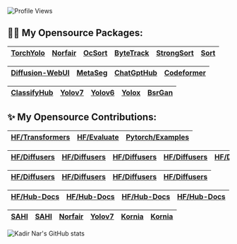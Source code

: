 ![Profile Views](https://komarev.com/ghpvc/?username=kadirnar&style=flat)

## :sauna_man: My Opensource Packages:
|[TorchYolo](https://github.com/kadirnar/torchyolo) | [Norfair](https://github.com/kadirnar/Norfair-Track) | [OcSort](https://github.com/kadirnar/ocsort-pip) |[ByteTrack](https://github.com/kadirnar/bytetrack-pip) | [StrongSort](https://github.com/kadirnar/strongsort-pip) | [Sort](https://github.com/kadirnar/sort-pip)
| -- | -- | -- | -- | -- | --


| [Diffusion-WebUI](https://github.com/kadirnar/Stable-Diffusion-ControlNet-WebUI) | [MetaSeg](https://github.com/kadirnar/Stable-Diffusion-ControlNet-WebUI) | [ChatGptHub](https://github.com/kadirnar/ChatGptHub) |  [Codeformer](https://github.com/kadirnar/codeformer-pip)
| -- | -- | -- | --


[ClassifyHub](https://github.com/kadirnar/classifyhub) |[Yolov7](https://github.com/kadirnar/yolov7-pip) | [Yolov6](https://github.com/kadirnar/yolov6-pip) | [Yolox](https://github.com/kadirnar/yolox-pip) |[BsrGan](https://github.com/kadirnar/bsrgan-pip)
| -- | -- | -- | -- | --

## ✨ My Opensource Contributions:

|[HF/Transformers](https://github.com/huggingface/transformers/pull/24793) | [HF/Evaluate](https://github.com/huggingface/evaluate/pull/275) |[Pytorch/Examples](https://github.com/pytorch/examples/pull/1173)
| -- | -- | --

 | [HF/Diffusers](https://github.com/huggingface/diffusers/pull/3586) | [HF/Diffusers](https://github.com/huggingface/diffusers/pull/3577)| [HF/Diffusers](https://github.com/huggingface/diffusers/pull/3634) | [HF/Diffusers](https://github.com/huggingface/diffusers/pull/3590) | [HF/Diffusers](https://github.com/huggingface/diffusers/pull/4049)
| -- | -- | -- | -- | --

| [HF/Diffusers](https://github.com/huggingface/diffusers/pull/2970) | [HF/Diffusers](https://github.com/huggingface/diffusers/pull/3754)  | [HF/Diffusers](https://github.com/huggingface/diffusers/pull/4026)| [HF/Diffusers](https://github.com/huggingface/diffusers/pull/3586)
| -- | -- | -- | --

| [HF/Hub-Docs](https://github.com/huggingface/hub-docs/pull/639) | [HF/Hub-Docs](https://github.com/huggingface/hub-docs/pull/743) | [HF/Hub-Docs](https://github.com/huggingface/hub-docs/pull/614) | [HF/Hub-Docs](https://github.com/huggingface/hub-docs/pull/887) 
| -- | -- | -- | -- 


|[SAHI](https://github.com/obss/sahi/pull/486) | [SAHI](https://github.com/obss/sahi/pull/322) | [Norfair](https://github.com/tryolabs/norfair/pull/147) | [Yolov7](https://github.com/WongKinYiu/yolov7/pull/423) | [Kornia](https://github.com/kornia/tutorials/pull/33) | [Kornia](https://github.com/kornia/kornia/pull/1871) 
| -- | -- | -- | -- | -- | --

![Kadir Nar's GitHub stats](https://github-readme-stats.vercel.app/api?username=kadirnar&theme=radical&show_icons=true)
